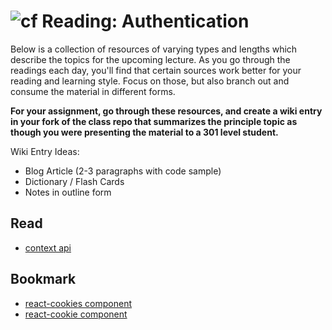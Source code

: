 ![cf](http://i.imgur.com/7v5ASc8.png) Reading: Authentication
=============================================================

Below is a collection of resources of varying types and lengths which describe the topics for the upcoming lecture.  As you go through the readings each day, you'll find that certain sources work better for your reading and learning style. Focus on those, but also branch out and consume the material in different forms.

**For your assignment, go through these resources, and create a wiki entry in your fork of the class repo that summarizes the principle topic as though you were presenting the material to a 301 level student.**

Wiki Entry Ideas:
* Blog Article (2-3 paragraphs with code sample)
* Dictionary / Flash Cards
* Notes in outline form

## Read
* [context api](https://reactjs.org/docs/context.html)

## Bookmark
* [react-cookies component](https://www.npmjs.com/package/react-cookies)
* [react-cookie component](https://www.npmjs.com/package/react-cookie)



